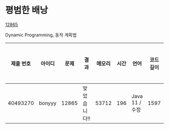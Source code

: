 # 평범한 배낭

[12865](https://www.acmicpc.net/problem/12865)

Dynamic Programming, 동적 계획법

| 제출 번호 | 아이디 | 문제  | 결과         | 메모리 | 시간 | 언어           | 코드 길이 | 제출한 시간 |
| --------- | ------ | ----- | ------------ | ------ | ---- | -------------- | --------- | ----------- |
| 40493270  | bonyyy | 12865 | 맞았습니다!! | 53712  | 196  | Java 11 / 수정 | 1597      | 39분 전     |
